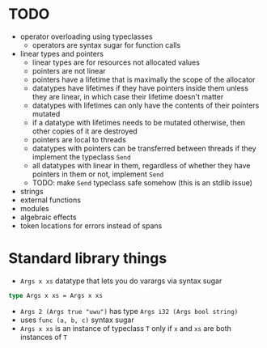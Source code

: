 # TODO
- operator overloading using typeclasses
  - operators are syntax sugar for function calls
- linear types and pointers
  - linear types are for resources not allocated values
  - pointers are not linear
  - pointers have a lifetime that is maximally the scope of the allocator
  - datatypes have lifetimes if they have pointers inside them unless they are linear, in which case their lifetime doesn't matter
  - datatypes with lifetimes can only have the contents of their pointers mutated
  - if a datatype with lifetimes needs to be mutated otherwise, then other copies of it are destroyed
  - pointers are local to threads
  - datatypes with pointers can be transferred between threads if they implement the typeclass `Send`
  - all datatypes with linear in them, regardless of whether they have pointers in them or not, implement `Send`
  - TODO: make `Send` typeclass safe somehow (this is an stdlib issue)
- strings
- external functions
- modules
- algebraic effects
- token locations for errors instead of spans

# Standard library things
- `Args x xs` datatype that lets you do varargs via syntax sugar
```ocaml
type Args x xs = Args x xs
```
  - `Args 2 (Args true "uwu")` has type `Args i32 (Args bool string)`
  - uses `func (a, b, c)` syntax sugar
  - `Args x xs` is an instance of typeclass `T` only if `x` and `xs` are both instances of `T`
